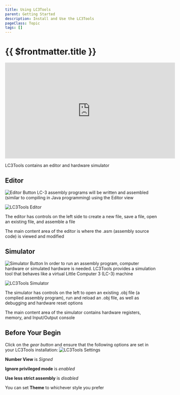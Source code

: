 ```yaml
---
title: Using LC3Tools
parent: Getting Started
description: Install and Use the LC3Tools
pageClass: Topic
tags: []
---
```


# {{ $frontmatter.title }}

<iframe width="560" height="315" src="https://www.youtube.com/embed/0NujH-XO6zM" title="YouTube video player" frameborder="0" allow="accelerometer; autoplay; clipboard-write; encrypted-media; gyroscope; picture-in-picture" allowfullscreen></iframe>

LC3Tools contains an editor and hardware simulator

## Editor 
![Editor Button](/images/LC3/LC3Tools_Editor_Button.png)
LC-3 assembly programs will be written and assembled (similar to compiling in Java programming) using the Editor view

![LC3Tools Editor](/images/LC3/LC3Tools_Editor.png)

The editor has controls on the left side to create a new file, save a file, open an existing file, and assemble a file

The main content area of the editor is where the .asm (assembly source code) is viewed and modified

## Simulator
![Simulator Button](/images/LC3/LC3Tools_Simulator_Button.png)
In order to run an assembly program, computer hardware or simulated hardware is needed. LC3Tools provides a simulation tool that behaves like a virtual Little Computer 3 (LC-3) machine

![LC3Tools Simulator](/images/LC3/LC3Tools_Simulator.png)

The simulator has controls on the left to open an existing .obj file (a complied assembly program), run and reload an .obj file, as well as debugging and hardware reset options

The main content area of the simulator contains hardware registers, memory, and Input/Output console

## Before Your Begin
Click on the *gear button* and ensure that the following options are set in your LC3Tools installation:
![LC3Tools Settings](/images/LC3/LC3Tools_Settings.png)

**Number View** is *Signed*

**Ignore privileged mode** is *enabled*

**Use less strict assembly** is *disabled*

You can set **Theme** to whichever style you prefer
